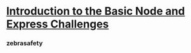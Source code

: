 # [Introduction to the Basic Node and Express Challenges](https://www.freecodecamp.org/learn/apis-and-microservices/basic-node-and-express/)


### zebrasafety
